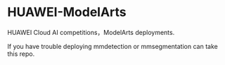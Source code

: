 # HUAWEI-ModelArts

HUAWEI Cloud AI competitions，ModelArts deployments.

If you have trouble deploying mmdetection or mmsegmentation can take this repo.
